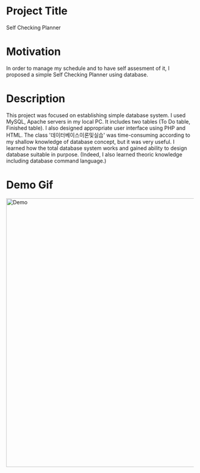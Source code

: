 Project Title
==============
Self Checking Planner 

Motivation
===============
In order to manage my schedule and to have self assesment of it, I proposed a simple Self Checking Planner using database. 

Description
===============
This project was focused on establishing simple database system. 
I used MySQL, Apache servers in my local PC. 
It includes two tables (To Do table, Finished table). 
I also designed appropriate user interface using PHP and HTML.
The class '데이터베이스이론및실습' was time-consuming according to my shallow knowledge of database concept, but it was very useful.
I learned how the total database system works and gained ability to design database suitable in purpose. 
(Indeed, I also learned theoric knowledge including database command language.)

Demo Gif
=============

<img width="720" alt="Demo" src="https://user-images.githubusercontent.com/87460971/186945499-22d188fe-7707-444c-833d-78b371d39662.gif">

